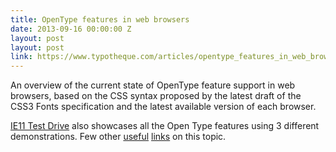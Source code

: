```yaml
---
title: OpenType features in web browsers
date: 2013-09-16 00:00:00 Z
layout: post
layout: post
link: https://www.typotheque.com/articles/opentype_features_in_web_browsers
---
```


An overview of the current state of OpenType feature support in web browsers, based on the CSS syntax proposed by the latest draft of the CSS3 Fonts specification and the latest available version of each browser.

[IE11 Test Drive](http://ie.microsoft.com/testdrive/Graphics/opentype/) also showcases all the Open Type features using 3 different demonstrations. Few other [useful](http://typequest.org/) [links](http://clagnut.com/sandbox/css3/) on this topic.